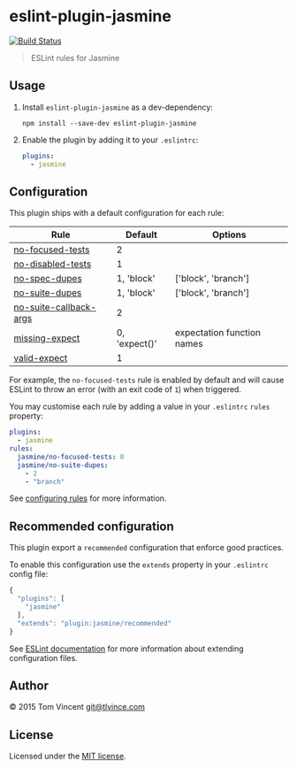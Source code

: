 # eslint-plugin-jasmine

[![Build Status][travis-image]][travis-url]

[travis-url]: https://travis-ci.org/tlvince/eslint-plugin-jasmine
[travis-image]: https://img.shields.io/travis/tlvince/eslint-plugin-jasmine.svg

> ESLint rules for Jasmine

## Usage

1. Install `eslint-plugin-jasmine` as a dev-dependency:

    ```shell
    npm install --save-dev eslint-plugin-jasmine
    ```

2. Enable the plugin by adding it to your `.eslintrc`:

    ```yaml
    plugins:
      - jasmine
    ```

## Configuration

This plugin ships with a default configuration for each rule:

Rule                         | Default       | Options
----                         | -------       | -------
[no-focused-tests][]         | 2             |
[no-disabled-tests][]        | 1             |
[no-spec-dupes][]            | 1, 'block'    | ['block', 'branch']
[no-suite-dupes][]           | 1, 'block'    | ['block', 'branch']
[no-suite-callback-args][]   | 2             |
[missing-expect][]           | 0, 'expect()' | expectation function names
[valid-expect][]             | 1             |

For example, the `no-focused-tests` rule is enabled by default and will cause
ESLint to throw an error (with an exit code of `1`) when triggered.

You may customise each rule by adding a value in your `.eslintrc` `rules`
property:

```yaml
plugins:
  - jasmine
rules:
  jasmine/no-focused-tests: 0
  jasmine/no-suite-dupes:
    - 2
    - "branch"
```

See [configuring rules][] for more information.

[no-focused-tests]: docs/rules/no-focused-tests.md
[no-disabled-tests]: docs/rules/no-disabled-tests.md
[no-spec-dupes]: docs/rules/no-spec-dupes.md
[no-suite-dupes]: docs/rules/no-suite-dupes.md
[no-suite-callback-args]: docs/rules/no-suite-callback-args.md
[missing-expect]: docs/rules/missing-expect.md
[valid-expect]: docs/rules/valid-expect.md
[configuring rules]: http://eslint.org/docs/user-guide/configuring#configuring-rules

## Recommended configuration

This plugin export a `recommended` configuration that enforce good practices.

To enable this configuration use the `extends` property in your `.eslintrc` config file:

```js
{
  "plugins": [
    "jasmine"
  ],
  "extends": "plugin:jasmine/recommended"
}
```

See [ESLint documentation](http://eslint.org/docs/user-guide/configuring#extending-configuration-files) for more information about extending configuration files.

## Author

© 2015 Tom Vincent <git@tlvince.com>

## License

Licensed under the [MIT license](http://tlvince.mit-license.org).
